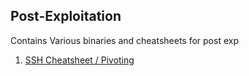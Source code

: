 ## Post-Exploitation
Contains Various binaries and cheatsheets for post exp

1. [SSH Cheatsheet / Pivoting](https://github.com/0xrnair/oscp/blob/master/post-exploitation/ssh-cheat-sheet.md)
